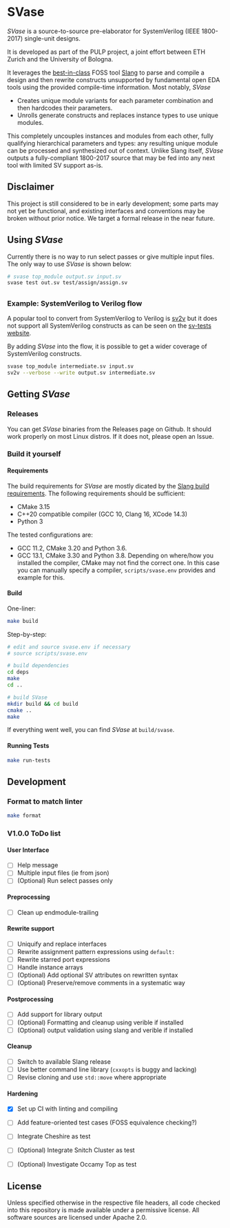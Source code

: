 # SVase

_SVase_ is a source-to-source pre-elaborator for SystemVerilog (IEEE 1800-2017) single-unit designs.

It is developed as part of the PULP project, a joint effort between ETH Zurich and the University of Bologna.

It leverages the [best-in-class](https://chipsalliance.github.io/sv-tests-results/history) FOSS tool [Slang](https://github.com/MikePopoloski/slang) to parse and compile a design and then rewrite constructs unsupported by fundamental open EDA tools using the provided compile-time information. Most notably, _SVase_

* Creates unique module variants for each parameter combination and then hardcodes their parameters.
* Unrolls generate constructs and replaces instance types to use unique modules.

This completely uncouples instances and modules from each other, fully qualifying hierarchical parameters and types: any resulting unique module can be processed and synthesized out of context. Unlike Slang itself, _SVase_ outputs a fully-compliant 1800-2017 source that may be fed into any next tool with limited SV support as-is.

## Disclaimer
This project is still considered to be in early development; some parts may not yet be functional, and existing interfaces and conventions may be broken without prior notice. We target a formal release in the near future.



## Using _SVase_

Currently there is no way to run select passes or give multiple input files.
The only way to use _SVase_ is shown below:

```bash
# svase top_module output.sv input.sv
svase test out.sv test/assign/assign.sv
```

## 

### Example: SystemVerilog to Verilog flow


A popular tool to convert from SystemVerilog to Verilog is [sv2v](https://github.com/zachjs/sv2v) but it does not support all SystemVerilog constructs as can be seen on the [sv-tests website](https://chipsalliance.github.io/sv-tests-results/).

By adding _SVase_ into the flow, it is possible to get a wider coverage of SystemVerilog constructs.

```sh
svase top_module intermediate.sv input.sv
sv2v --verbose --write output.sv intermediate.sv
```



## Getting _SVase_

### Releases

You can get _SVase_ binaries from the Releases page on Github.
It should work properly on most Linux distros. If it does not, please open an Issue.

### Build it yourself

#### Requirements

The build requirements for _SVase_ are mostly dicated by the [Slang build requirements](https://sv-lang.com/building.html#build-requirements).
The following requirements should be sufficient:

- CMake 3.15
- C++20 compatible compiler (GCC 10, Clang 16, XCode 14.3)
- Python 3

The tested configurations are:
- GCC 11.2, CMake 3.20 and Python 3.6.
- GCC 13.1, CMake 3.30 and Python 3.8.
Depending on where/how you installed the compiler, CMake may not find the correct one. In this case you can manually specify a compiler, `scripts/svase.env` provides and example for this.

#### Build

One-liner:

```bash
make build
```

Step-by-step:
```bash
# edit and source svase.env if necessary
# source scripts/svase.env

# build dependencies
cd deps
make
cd ..

# build SVase
mkdir build && cd build
cmake ..
make
```

If everything went well, you can find _SVase_ at `build/svase`.

#### Running Tests

```bash
make run-tests
```

## 

## Development

### Format to match linter

```bash
make format
```



### V1.0.0 ToDo list

#### User Interface

* [ ] Help message
* [ ] Multiple input files (ie from json)
* [ ] (Optional) Run select passes only

#### Preprocessing

* [ ] Clean up endmodule-trailing

#### Rewrite support

* [ ] Uniquify and replace interfaces
* [ ] Rewrite assignment pattern expressions using `default:`
* [ ] Rewrite starred port expressions
* [ ] Handle instance arrays
* [ ] (Optional) Add optional SV attributes on rewritten syntax
* [ ] (Optional) Preserve/remove comments in a systematic way

#### Postprocessing

* [ ] Add support for library output
* [ ] (Optional) Formatting and cleanup using verible if installed
* [ ] (Optional) output validation using slang and verible if installed

#### Cleanup

* [ ] Switch to available Slang release
* [ ] Use better command line library (`cxxopts` is buggy and lacking)
* [ ] Revise cloning and use `std::move` where appropriate

#### Hardening

* [x] Set up CI with linting and compiling
* [ ] Add feature-oriented test cases (FOSS equivalence checking?)
* [ ] Integrate Cheshire as test
* [ ] (Optional) Integrate Snitch Cluster as test
* [ ] (Optional) Investigate Occamy Top as test



## License

Unless specified otherwise in the respective file headers, all code checked into this repository is made available under a permissive license. All software sources are licensed under Apache 2.0.
